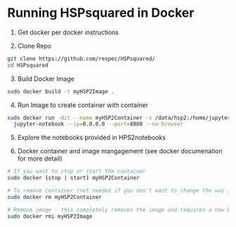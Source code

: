 # Running HSPsquared in Docker

1. Get docker per docker instructions

2. Clone Repo
```sh
git clone https://github.com/respec/HSPsquared/
cd HSPsquared
```

3. Build Docker Image
```sh
sudo docker build -t myHSP2Image .
```

4. Run Image to create container with container 
```sh
sudo docker run -dit --name myHSP2Container -v /data/hsp2:/home/jupyter/HPSsquared -p 8888:8888 myHSP2Image \
  jupyter-notebook --ip=0.0.0.0 --port=8888 --no-browser
```

5. Explore the notebooks provided in HPS2notebooks

6. Docker container and image mangagement (see docker documenation for more detail)

```sh
# If you want to stop or start the container
sudo docker (stop | start) myHSP2Container

# To remove container (not needed if you don't want to change the way it runs - just stop and start it later)
sudo docker rm myHSP2Container

# Remove image - this completely removes the image and requires a new build run
sudo docker rmi myHSP2Image 

